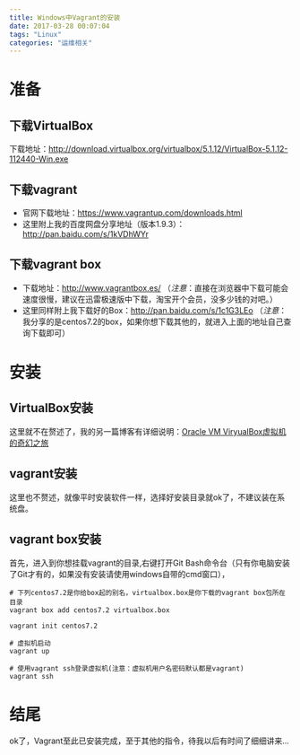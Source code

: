```yaml
---
title: Windows中Vagrant的安装
date: 2017-03-28 00:07:04
tags: "Linux"
categories: "运维相关"
---
```

# 准备
## 下载VirtualBox  
下载地址：http://download.virtualbox.org/virtualbox/5.1.12/VirtualBox-5.1.12-112440-Win.exe

## 下载vagrant  
* 官网下载地址：https://www.vagrantup.com/downloads.html  
* 这里附上我的百度网盘分享地址（版本1.9.3）：http://pan.baidu.com/s/1kVDhWYr 

## 下载vagrant box  
* 下载地址：http://www.vagrantbox.es/ （*注意*：直接在浏览器中下载可能会速度很慢，建议在迅雷极速版中下载，淘宝开个会员，没多少钱的对吧。）  
* 这里同样附上我下载好的Box：http://pan.baidu.com/s/1c1G3LEo  （*注意*：我分享的是centos7.2的box，如果你想下载其他的，就进入上面的地址自己查询下载即可）  

<!-- more -->

# 安装  
## VirtualBox安装  
这里就不在赘述了，我的另一篇博客有详细说明：[Oracle VM ViryualBox虚拟机的奇幻之旅](http://thinkuser.cn/2017/03/13/Oracle-VM-ViryualBox%E8%99%9A%E6%8B%9F%E6%9C%BA%E7%9A%84%E5%A5%87%E5%B9%BB%E4%B9%8B%E6%97%85/)  
## vagrant安装  
这里也不赘述，就像平时安装软件一样，选择好安装目录就ok了，不建议装在系统盘。  
## vagrant box安装  
首先，进入到你想挂载vagrant的目录,右键打开Git Bash命令台（只有你电脑安装了Git才有的，如果没有安装请使用windows自带的cmd窗口），  
```
# 下列centos7.2是你给box起的别名，virtualbox.box是你下载的vagrant box包所在目录
vagrant box add centos7.2 virtualbox.box

vagrant init centos7.2

# 虚拟机启动
vagrant up

# 使用vagrant ssh登录虚拟机(注意：虚拟机用户名密码默认都是vagrant)
vagrant ssh
```  
# 结尾  
ok了，Vagrant至此已安装完成，至于其他的指令，待我以后有时间了细细讲来...